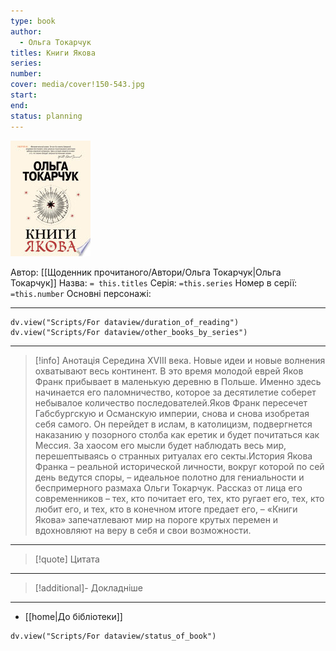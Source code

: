 ```yaml
---
type: book
author:
  - Ольга Токарчук
titles: Книги Якова
series:
number:
cover: media/cover!150-543.jpg
start:
end:
status: planning
---
```

![cover|150](media/cover!150-543.jpg)

Автор: [[Щоденник прочитаного/Автори/Ольга Токарчук|Ольга Токарчук]]
Назва: `= this.titles`
Серія:  `=this.series`
Номер в серії: `=this.number`
Основні персонажі:

---
```dataviewjs
dv.view("Scripts/For dataview/duration_of_reading")
dv.view("Scripts/For dataview/other_books_by_series")
```

---
>[!info] Анотація
>Середина XVIII века. Новые идеи и новые волнения охватывают весь континент. В это время молодой еврей Яков Франк прибывает в маленькую деревню в Польше. Именно здесь начинается его паломничество, которое за десятилетие соберет небывалое количество последователей.Яков Франк пересечет Габсбургскую и Османскую империи, снова и снова изобретая себя самого. Он перейдет в ислам, в католицизм, подвергнется наказанию у позорного столба как еретик и будет почитаться как Мессия. За хаосом его мысли будет наблюдать весь мир, перешептываясь о странных ритуалах его секты.История Якова Франка – реальной исторической личности, вокруг которой по сей день ведутся споры, – идеальное полотно для гениальности и беспримерного размаха Ольги Токарчук. Рассказ от лица его современников – тех, кто почитает его, тех, кто ругает его, тех, кто любит его, и тех, кто в конечном итоге предает его, – «Книги Якова» запечатлевают мир на пороге крутых перемен и вдохновляют на веру в себя и свои возможности.
___

>[!quote] Цитата

---
>[!additional]- Докладніше

---

- [[home|До бібліотеки]]

```dataviewjs
dv.view("Scripts/For dataview/status_of_book")
```